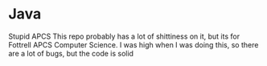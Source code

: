 # Java
Stupid APCS
This repo probably has a lot of shittiness on it, but its for Fottrell APCS Computer Science.
I was high when I was doing this, so there are a lot of bugs, but the code is solid
